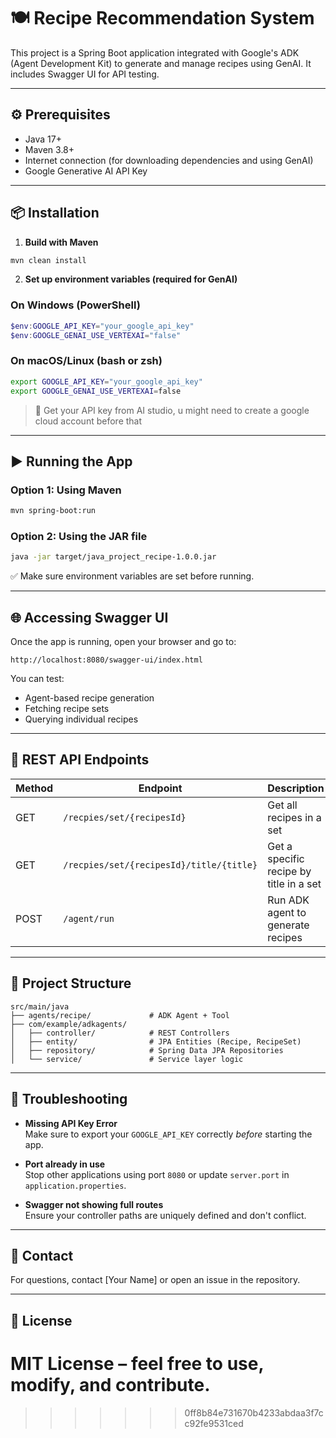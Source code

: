 # 🍽️ Recipe Recommendation System

This project is a Spring Boot application integrated with Google's ADK (Agent Development Kit) to generate and manage recipes using GenAI. It includes Swagger UI for API testing.

---

## ⚙️ Prerequisites

- Java 17+
- Maven 3.8+
- Internet connection (for downloading dependencies and using GenAI)
- Google Generative AI API Key

---

## 📦 Installation



1. **Build with Maven**

```bash
mvn clean install
```

2. **Set up environment variables (required for GenAI)**

### On Windows (PowerShell)

```powershell
$env:GOOGLE_API_KEY="your_google_api_key"
$env:GOOGLE_GENAI_USE_VERTEXAI="false"
```

### On macOS/Linux (bash or zsh)

```bash
export GOOGLE_API_KEY="your_google_api_key"
export GOOGLE_GENAI_USE_VERTEXAI=false
```

> 📌 Get your API key from AI studio, u might need to create a google cloud account before that

---

## ▶️ Running the App

### Option 1: Using Maven

```bash
mvn spring-boot:run
```

### Option 2: Using the JAR file

```bash
java -jar target/java_project_recipe-1.0.0.jar
```

✅ Make sure environment variables are set before running.

---

## 🌐 Accessing Swagger UI

Once the app is running, open your browser and go to:

```
http://localhost:8080/swagger-ui/index.html
```

You can test:

- Agent-based recipe generation
- Fetching recipe sets
- Querying individual recipes

---

## 🔌 REST API Endpoints

| Method | Endpoint                                           | Description                             |
|--------|----------------------------------------------------|-----------------------------------------|
| GET    | `/recpies/set/{recipesId}`                         | Get all recipes in a set                |
| GET    | `/recpies/set/{recipesId}/title/{title}`           | Get a specific recipe by title in a set |
| POST   | `/agent/run`                                       | Run ADK agent to generate recipes       |

---

## 🧱 Project Structure

```
src/main/java
├── agents/recipe/             # ADK Agent + Tool
├── com/example/adkagents/
│   ├── controller/            # REST Controllers
│   ├── entity/                # JPA Entities (Recipe, RecipeSet)
│   ├── repository/            # Spring Data JPA Repositories
│   └── service/               # Service layer logic
```

---

## 🧩 Troubleshooting

- **Missing API Key Error**  
  Make sure to export your `GOOGLE_API_KEY` correctly *before* starting the app.

- **Port already in use**  
  Stop other applications using port `8080` or update `server.port` in `application.properties`.

- **Swagger not showing full routes**  
  Ensure your controller paths are uniquely defined and don't conflict.

---

## 🙋 Contact

For questions, contact [Your Name] or open an issue in the repository.

---

## 📜 License

MIT License – feel free to use, modify, and contribute.
=======

>>>>>>> 0ff8b84e731670b4233abdaa3f7cc92fe9531ced
